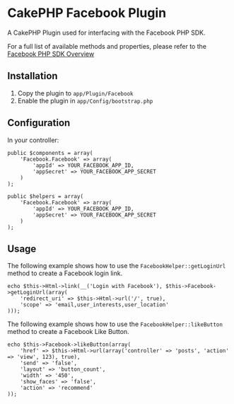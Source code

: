 # CakePHP Facebook Plugin

A CakePHP Plugin used for interfacing with the Facebook PHP SDK.

For a full list of available methods and properties, please refer to the [Facebook PHP SDK Overview](http://developers.facebook.com/docs/reference/php/)

## Installation

1.   Copy the plugin to ``app/Plugin/Facebook``
1.   Enable the plugin in ``app/Config/bootstrap.php``

## Configuration

In your controller:

    public $components = array(
        'Facebook.Facebook' => array(
            'appId' => YOUR_FACEBOOK_APP_ID,
            'appSecret' => YOUR_FACEBOOK_APP_SECRET
        )
    );

    public $helpers = array(
        'Facebook.Facebook' => array(
            'appId' => YOUR_FACEBOOK_APP_ID,
            'appSecret' => YOUR_FACEBOOK_APP_SECRET
        )
    );

## Usage

The following example shows how to use the ``FacebookHelper::getLoginUrl`` method to create a Facebook login link.

    echo $this->Html->link(__('Login with Facebook'), $this->Facebook->getLoginUrl(array(
        'redirect_uri' => $this->Html->url('/', true),
        'scope' => 'email,user_interests,user_location'
    )));

The following example shows how to use the ``FacebookHelper::likeButton`` method to create a Facebook Like Button.

    echo $this->Facebook->likeButton(array(
        'href' => $this->Html->url(array('controller' => 'posts', 'action' => 'view', 123), true),
        'send' => 'false',
        'layout' => 'button_count',
        'width' => '450',
        'show_faces' => 'false',
        'action' => 'recommend'
    ));
